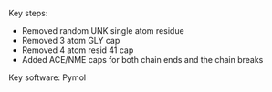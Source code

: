 Key steps:

* Removed random UNK single atom residue
* Removed 3 atom GLY cap
* Removed 4 atom resid 41 cap
* Added ACE/NME caps for both chain ends and the chain breaks

Key software:
Pymol
